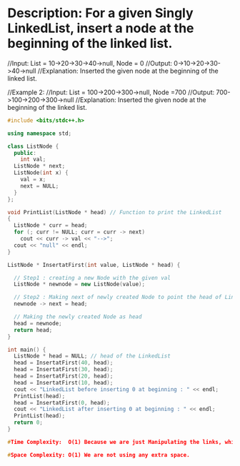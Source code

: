 # Description: For a given Singly LinkedList, insert a node at the beginning of the linked list.

//Input: List = 10->20->30->40->null, Node = 0
//Output: 0->10->20->30->40->null
//Explanation: Inserted the given node at the beginning of the linked list.

//Example 2:
//Input: List = 100->200->300->null, Node =700
//Output: 700->100->200->300->null
//Explanation: Inserted the given node at the beginning of the linked list.

```cpp
#include <bits/stdc++.h>

using namespace std;

class ListNode {
  public:
    int val;
  ListNode * next;
  ListNode(int x) {
    val = x;
    next = NULL;
  }
};

void PrintList(ListNode * head) // Function to print the LinkedList
{
  ListNode * curr = head;
  for (; curr != NULL; curr = curr -> next)
    cout << curr -> val << "-->";
  cout << "null" << endl;
}

ListNode * InsertatFirst(int value, ListNode * head) {

  // Step1 : creating a new Node with the given val
  ListNode * newnode = new ListNode(value);

  // Step2 : Making next of newly created Node to point the head of LinkedList
  newnode -> next = head;

  // Making the newly created Node as head
  head = newnode;
  return head;
}

int main() {
  ListNode * head = NULL; // head of the LinkedList
  head = InsertatFirst(40, head);
  head = InsertatFirst(30, head);
  head = InsertatFirst(20, head);
  head = InsertatFirst(10, head);
  cout << "LinkedList before inserting 0 at beginning : " << endl;
  PrintList(head);
  head = InsertatFirst(0, head);
  cout << "LinkedList after inserting 0 at beginning : " << endl;
  PrintList(head);
  return 0;
}

#Time Complexity:  O(1) Because we are just Manipulating the links, which is a constant operation.

#Space Complexity: O(1) We are not using any extra space.